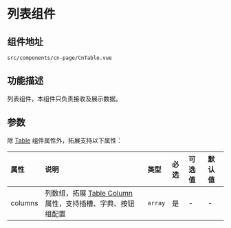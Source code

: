 # 列表组件

## 组件地址

`src/components/cn-page/CnTable.vue`

## 功能描述

列表组件，本组件只负责接收及展示数据。

## 参数

除 [Table](https://element-plus.gitee.io/zh-CN/component/table.html#table-%E5%B1%9E%E6%80%A7) 组件属性外，拓展支持以下属性：

|属性|说明|类型|必选|可选值|默认值
|:--|:--|:--|:--|:--|:--
|columns|列数组，拓展 [Table Column](https://element-plus.gitee.io/zh-CN/component/table.html#table-column-%E5%B1%9E%E6%80%A7) 属性，支持插槽、字典、按钮组配置|`array`|是|-|-
